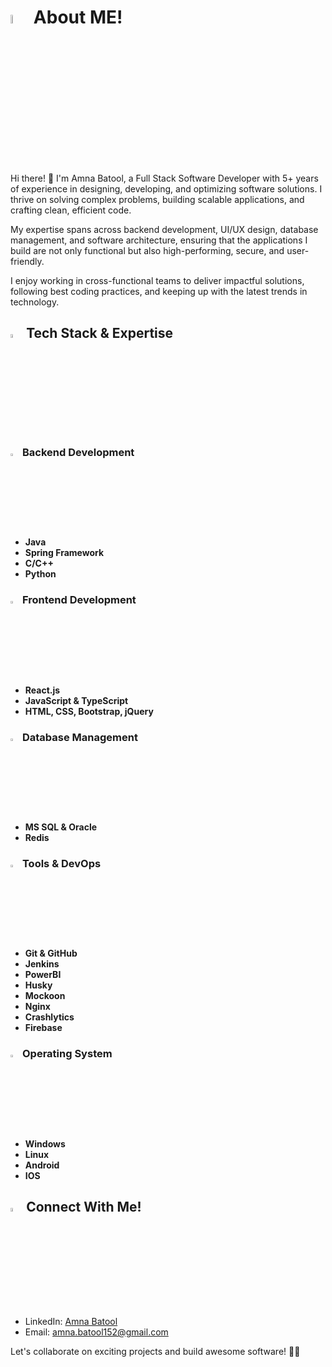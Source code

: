 # <img src = "https://i.pinimg.com/originals/3f/7e/4e/3f7e4eff7c96e9fe4b8b4b1ff3f7bdb5.gif" width = 6%> About ME!
Hi there! 👋 I'm Amna Batool, a Full Stack Software Developer with 5+ years of experience in designing, developing, and optimizing software solutions. I thrive on solving complex problems, building scalable applications, and crafting clean, efficient code.

My expertise spans across backend development, UI/UX design, database management, and software architecture, ensuring that the applications I build are not only functional but also high-performing, secure, and user-friendly.

I enjoy working in cross-functional teams to deliver impactful solutions, following best coding practices, and keeping up with the latest trends in technology.

## <img src="https://media4.giphy.com/media/dMLmQfCO7lCA2gX3tw/giphy.gif?cid=ecf05e47ak6mwfu812269zzr8ydv529109qzpb8rszwnja9e&rid=giphy.gif&ct=s" width=4%>  Tech Stack & Expertise
### <img src = "https://github.com/7oSkaaa/7oSkaaa/blob/main/Images/Programming_Languages.gif?raw=true" width=3%> Backend Development
- **Java**
- **Spring Framework** 
- **C/C++**
- **Python** 

### <img src = "https://github.com/7oSkaaa/7oSkaaa/blob/main/Images/Front_End.gif?raw=true" width=3%> Frontend Development
- **React.js** 
- **JavaScript & TypeScript** 
- **HTML, CSS, Bootstrap, jQuery**

### <img src = "https://github.com/7oSkaaa/7oSkaaa/blob/main/Images/CP_PS.gif?raw=true" width=3%> Database Management
- **MS SQL & Oracle** 
- **Redis**

### <img src = "https://github.com/7oSkaaa/7oSkaaa/blob/main/Images/Software_Tools.gif?raw=true" width=3%> Tools & DevOps
- **Git & GitHub** 
- **Jenkins**
- **PowerBI**
- **Husky**
- **Mockoon**
- **Nginx**
- **Crashlytics**
- **Firebase**

### <img src = "https://github.com/7oSkaaa/7oSkaaa/blob/main/Images/OS.gif?raw=true" width=3%> Operating System
- **Windows**
- **Linux**
- **Android**
- **IOS**

## <img src="https://github.com/7oSkaaa/7oSkaaa/blob/main/Images/Right_Side.gif?raw=true" width=4%> Connect With Me!
- LinkedIn: [Amna Batool](http://www.linkedin.com/in/amna-batool-bb8280190)
- Email: amna.batool152@gmail.com

Let's collaborate on exciting projects and build awesome software! 🚀🔥
